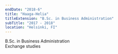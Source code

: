 ```yaml
---
endDate: "2018-6"
title: "Haaga-Helia"
titleExtension: "B.Sc. in Business Administration"
subTitle: "2017 - 2018"
location: "Helsinki, FI"
---
```


B.Sc. in Business Administration  
Exchange studies